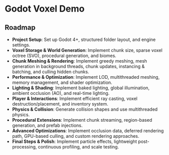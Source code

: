 # Godot Voxel Demo

## Roadmap

- **Project Setup**: Set up Godot 4+, structured folder layout, and engine settings.
- **Voxel Storage & World Generation**: Implement chunk size, sparse voxel octree (SVO), procedural generation, and biomes.
- **Chunk Meshing & Rendering**: Implement greedy meshing, mesh generation in background threads, chunk updates, instancing & batching, and culling hidden chunks.
- **Performance & Optimization**: Implement LOD, multithreaded meshing, memory management, and shader optimization.
- **Lighting & Shading**: Implement baked lighting, global illumination, ambient occlusion (AO), and real-time lighting.
- **Player & Interactions**: Implement efficient ray casting, voxel destruction/placement, and inventory system.
- **Physics & Collision**: Generate collision shapes and use multithreaded physics.
- **Procedural Extensions**: Implement chunk streaming, region-based generation, and prefab injections.
- **Advanced Optimizations**: Implement occlusion data, deferred rendering path, GPU-based culling, and custom rendering approaches.
- **Final Steps & Polish**: Implement particle effects, lightweight post-processing, continuous profiling, and scale testing.
